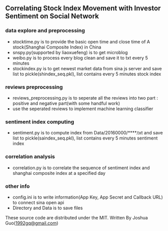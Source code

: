 ## Correlating Stock Index Movement with Investor Sentiment on Social Network

### data explore and preprocessing
- stocktime.py is to provide the basic open time and close time of A stock(Shanghai Composite Index) in China
- snspy.py(supported by liaoxuefeng) is to get microblog
- weibo.py is to process every blog clean and save it to txt every 5 minutes
- stockindex.py is to get newest market data from sina js server and save list to pickle(shindex_seq.pkl), list contains every 5 minutes stock index

### reviews preprocessing
- reviews_preprocessing.py is to seperate all the reviews into two part : positive and negative part(with some handful work)
- use the seperated reviews to implement machine learning classifier

### sentiment index computing
- sentiment.py is to compute index from Data/20160000/****.txt and save list to pickle(saindex_seq.pkl), list contains every 5 minutes sentiment index

### correlation analysis
- correlation.py is to correlate the sequence of sentiment index and shanghai composite index at a specified day

### other info
- config.ini is to write information(App Key, App Secret and Callback URL) to connect sina open api
- Directory and Data is to save files

These source code are distributed under the MIT.
Written By Joshua Guo(1992gq@gmail.com)
